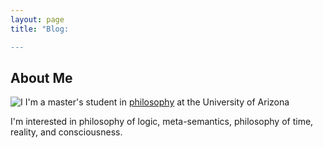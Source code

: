 ```yaml
---
layout: page
title: "Blog:

---
```

## About Me
![I]("IMG_9725.JPG")
I'm a master's student in [philosophy](https://philosophy.arizona.edu/people/yilmaz-dogukan-ozlu) at the University of Arizona

I'm interested in philosophy of logic, meta-semantics, philosophy of time, reality, and consciousness.
